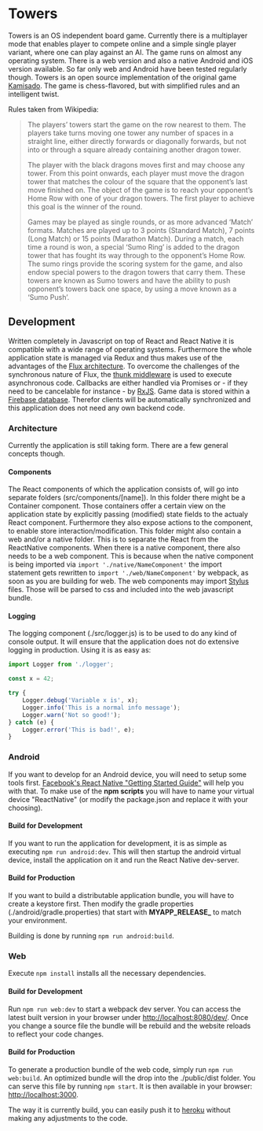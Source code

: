 # Towers
Towers is an OS independent board game. Currently there is a multiplayer mode that enables player to compete online and a simple single player variant, where one can play against an AI. The game runs on almost any operating system. There is a web version and also a native Android and iOS version available. So far only web and Android have been tested regularly though. Towers is an open source implementation of the original game [Kamisado](https://en.wikipedia.org/wiki/Kamisado). The game is chess-flavored, but with simplified rules and an intelligent twist.

Rules taken from Wikipedia:
> The players’ towers start the game on the row nearest to them. The players take turns moving one tower any number of spaces in a straight line, either directly forwards or diagonally forwards, but not into or through a square already containing another dragon tower.
>
>The player with the black dragons moves first and may choose any tower. From this point onwards, each player must move the dragon tower that matches the colour of the square that the opponent’s last move finished on. The object of the game is to reach your opponent’s Home Row with one of your dragon towers. The first player to achieve this goal is the winner of the round.
>
>Games may be played as single rounds, or as more advanced ‘Match’ formats. Matches are played up to 3 points (Standard Match), 7 points (Long Match) or 15 points (Marathon Match). During a match, each time a round is won, a special ‘Sumo Ring’ is added to the dragon tower that has fought its way through to the opponent’s Home Row. The sumo rings provide the scoring system for the game, and also endow special powers to the dragon towers that carry them. These towers are known as Sumo towers and have the ability to push opponent’s towers back one space, by using a move known as a ‘Sumo Push’.

## Development
Written completely in Javascript on top of React and React Native it is compatible with a wide range of operating systems. Furthermore the whole application state is managed via Redux and thus makes use of the advantages of the [Flux architecture](https://facebook.github.io/flux/docs/in-depth-overview.html#content). To overcome the challenges of the synchronous nature of Flux, the [thunk middleware](https://github.com/gaearon/redux-thunk) is used to execute asynchronous code. Callbacks are either handled via Promises or - if they need to be cancelable for instance - by [RxJS](http://reactivex.io/rxjs). Game data is stored within a [Firebase database](https://firebase.google.com/docs/database/). Therefor clients will be automatically synchronized and this application does not need any own backend code.

### Architecture
Currently the application is still taking form. There are a few general concepts though.

#### Components
The React components of which the application consists of, will go into separate folders (src/components/[name]). In this folder there might be a Container component. Those containers offer a certain view on the application state by explicitly passing (modified) state fields to the actualy React component. Furthermore they also expose actions to the component, to enable store interaction/modification. This folder might also contain a web and/or a native folder. This is to separate the React from the ReactNative components. When there is a native component, there also needs to be a web component. This is because when the native component is being imported via ```import './native/NameComponent'``` the import statement gets rewritten to ```import './web/NameComponent'``` by webpack, as soon as you are building for web. The web components may import [Stylus](http://stylus-lang.com/) files. Those will be parsed to css and included into the web javascript bundle.

#### Logging
The logging component (./src/logger.js) is to be used to do any kind of console output. It will ensure that the application does not do extensive logging in production. Using it is as easy as:
```javascript
import Logger from './logger';

const x = 42;

try {
    Logger.debug('Variable x is', x);
    Logger.info('This is a normal info message');
    Logger.warn('Not so good!');
} catch (e) {
    Logger.error('This is bad!', e);
}
```

### Android
If you want to develop for an Android device, you will need to setup some tools first. [Facebook's React Native "Getting Started Guide"](https://facebook.github.io/react-native/docs/getting-started.html) will help you with that. To make use of the **npm scripts** you will have to name your virtual device "ReactNative" (or modify the package.json and replace it with your choosing).

#### Build for Development
If you want to run the application for development, it is as simple as executing ```npm run android:dev```. This will then startup the android virtual device, install the application on it and run the React Native dev-server.

#### Build for Production
If you want to build a distributable application bundle, you will have to create a keystore first. Then modify the gradle properties (./android/gradle.properties) that start with **MYAPP_RELEASE_** to match your environment.

Building is done by running ```npm run android:build```.

### Web
Execute ```npm install``` installs all the necessary dependencies.

#### Build for Development
Run ```npm run web:dev``` to start a webpack dev server. You can access the latest built version in your browser under [http://localhost:8080/dev/](http://localhost:8080/dev/). Once you change a source file the bundle will be rebuild and the website reloads to reflect your code changes.

#### Build for Production
To generate a production bundle of the web code, simply run ```npm run web:build```. An optimized bundle will the drop into the ./public/dist folder. You can serve this file by running ```npm start```. It is then available in your browser: [http://localhost:3000](http://localhost:3000).

The way it is currently build, you can easily push it to [heroku](http://www.heroku.com) without making any adjustments to the code.